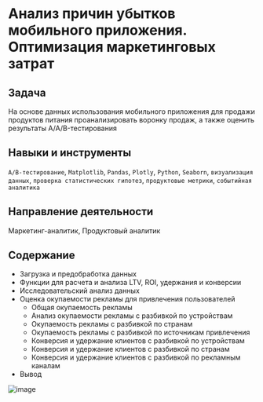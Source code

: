 # Анализ причин убытков мобильного приложения. Оптимизация маркетинговых затрат

## Задача
На основе данных использования мобильного приложения для продажи продуктов питания проанализировать воронку продаж, а также оценить результаты A/A/B-тестирования

## Навыки и инструменты
`A/B-тестирование`, `Matplotlib`, `Pandas`, `Plotly`, `Python`, `Seaborn`, `визуализация данных`, `проверка статистических гипотез`, `продуктовые метрики`, `событийная аналитика`

## Направление деятельности
Маркетинг-аналитик, Продуктовый аналитик

## Содержание
 - Загрузка и предобработка данных
 - Функции для расчета и анализа LTV, ROI, удержания и конверсии 
 - Исследовательский анализ данных
 - Оценка окупаемости рекламы для привлечения пользователей
   - Общая окупаемость рекламы
   - Анализ окупаемости рекламы с разбивкой по устройствам
   - Окупаемость рекламы с разбивкой по странам
   - Окупаемость рекламы с разбивкой по источникам привлечения
   - Конверсия и удержание клиентов с разбивкой по устройствам
   - Конверсия и удержание клиентов с разбивкой по странам
   - Конверсия и удержание клиентов с разбивкой по рекламным каналам
 - Вывод

![image](https://user-images.githubusercontent.com/102588991/161389501-c3f9dca6-0098-4200-a5b2-ff5f937ecf8b.png)
